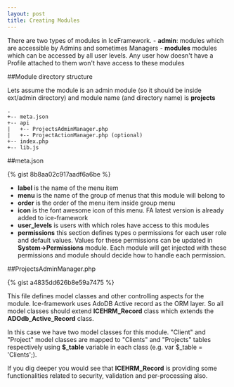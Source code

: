```yaml
---
layout: post
title: Creating Modules
---
```


There are two types of modules in IceFramework.
	- **admin**: modules which are accessible by Admins and sometimes Managers
	- **modules** modules which can be accessed by all user levels. Any user how doesn't have a Profile attached to them won't have access to these modules

##Module directory structure

Lets assume the module is an admin module (so it should be inside ext/admin directory) and module name (and directory name) is **projects**

```
.
+-- meta.json
+-- api
|   +-- ProjectsAdminManager.php
|   +-- ProjectActionManager.php (optional)
+-- index.php
+-- lib.js
```


##meta.json

{% gist 8b8aa02c917aadf6a6be %}

 - **label** is the name of the menu item
 - **menu** is the name of the group of menus that this module will belong to
 - **order** is the order of the menu item inside group menu
 - **icon** is the font awesome icon of this menu. FA latest version is already added to ice-framework
 - **user_levels** is users with which roles have access to this modules
 - **permissions** this section defines types o permissions for each user role and default values. Values for these permissions can be updated in **System->Permissions** module. Each module will get injected with these permissions and module should decide how to handle each permission.

##ProjectsAdminManager.php

{% gist a4835dd626b8e59a7475 %}

This file defines model classes and other controlling aspects for the module. Ice-framework uses AdoDB Active record as the ORM layer. So all model classes should extend **ICEHRM_Record** class which extends the **ADOdb_Active_Record** class.

In this case we have two model classes for this module. "Client" and "Project" model classes are mapped to "Clients" and "Projects" tables respectively using **$_table** variable in each class (e.g. var $_table = 'Clients';).

If you dig deeper you would see that **ICEHRM_Record** is providing some functionalities related to security, validation and per-processing also.


